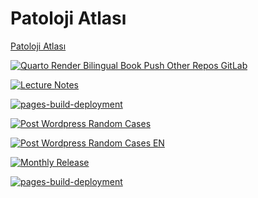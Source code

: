 # Patoloji Atlası


[Patoloji Atlası](https://www.patolojiatlasi.com/)


[![Quarto Render Bilingual Book Push Other Repos GitLab](https://github.com/patolojiatlasi/patolojiatlasi.github.io/actions/workflows/Quarto-Render-Bilingual-Book-Push-Other-Repos-GitLab.yml/badge.svg)](https://github.com/patolojiatlasi/patolojiatlasi.github.io/actions/workflows/Quarto-Render-Bilingual-Book-Push-Other-Repos-GitLab.yml)


[![Lecture Notes](https://github.com/patolojiatlasi/patolojiatlasi.github.io/actions/workflows/lecture-notes.yml/badge.svg)](https://github.com/patolojiatlasi/patolojiatlasi.github.io/actions/workflows/lecture-notes.yml)


[![pages-build-deployment](https://github.com/patolojiatlasi/patolojiatlasi.github.io/actions/workflows/pages/pages-build-deployment/badge.svg)](https://github.com/patolojiatlasi/patolojiatlasi.github.io/actions/workflows/pages/pages-build-deployment)


[![Post Wordpress Random Cases](https://github.com/patolojiatlasi/patolojiatlasi.github.io/actions/workflows/post-wordpress-random-cases.yml/badge.svg)](https://github.com/patolojiatlasi/patolojiatlasi.github.io/actions/workflows/post-wordpress-random-cases.yml)

[![Post Wordpress Random Cases EN](https://github.com/patolojiatlasi/patolojiatlasi.github.io/actions/workflows/post-wordpress-random-cases-EN.yml/badge.svg)](https://github.com/patolojiatlasi/patolojiatlasi.github.io/actions/workflows/post-wordpress-random-cases-EN.yml)


[![Monthly Release](https://github.com/patolojiatlasi/patolojiatlasi.github.io/actions/workflows/monthly-release.yml/badge.svg)](https://github.com/patolojiatlasi/patolojiatlasi.github.io/actions/workflows/monthly-release.yml)


[![pages-build-deployment](https://github.com/patolojiatlasi/patolojiatlasi.github.io/actions/workflows/pages/pages-build-deployment/badge.svg)](https://github.com/patolojiatlasi/patolojiatlasi.github.io/actions/workflows/pages/pages-build-deployment)

